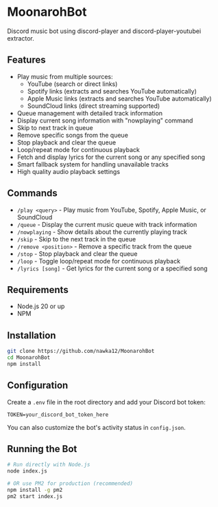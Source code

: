 # MoonarohBot
Discord music bot using discord-player and discord-player-youtubei extractor.

## Features
- Play music from multiple sources:
  - YouTube (search or direct links)
  - Spotify links (extracts and searches YouTube automatically)
  - Apple Music links (extracts and searches YouTube automatically)  
  - SoundCloud links (direct streaming supported)
- Queue management with detailed track information
- Display current song information with "nowplaying" command
- Skip to next track in queue
- Remove specific songs from the queue
- Stop playback and clear the queue
- Loop/repeat mode for continuous playback
- Fetch and display lyrics for the current song or any specified song
- Smart fallback system for handling unavailable tracks
- High quality audio playback settings

## Commands
- `/play <query>` - Play music from YouTube, Spotify, Apple Music, or SoundCloud
- `/queue` - Display the current music queue with track information
- `/nowplaying` - Show details about the currently playing track
- `/skip` - Skip to the next track in the queue
- `/remove <position>` - Remove a specific track from the queue
- `/stop` - Stop playback and clear the queue
- `/loop` - Toggle loop/repeat mode for continuous playback
- `/lyrics [song]` - Get lyrics for the current song or a specified song

## Requirements
- Node.js 20 or up
- NPM

## Installation
```bash
git clone https://github.com/nawka12/MoonarohBot
cd MoonarohBot
npm install
```

## Configuration
Create a `.env` file in the root directory and add your Discord bot token:
```
TOKEN=your_discord_bot_token_here
```

You can also customize the bot's activity status in `config.json`.

## Running the Bot
```bash
# Run directly with Node.js
node index.js

# OR use PM2 for production (recommended)
npm install -g pm2
pm2 start index.js
```
